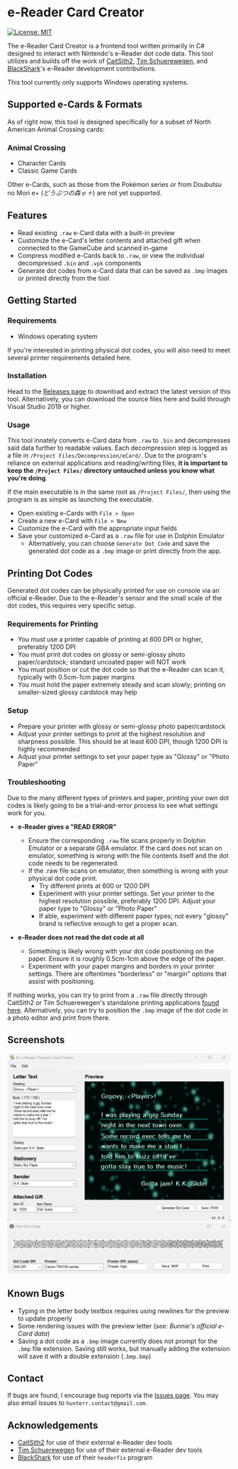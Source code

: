 # e-Reader Card Creator
[![License: MIT](https://img.shields.io/badge/license-MIT-green.svg)](https://opensource.org/licenses/MIT)

The e-Reader Card Creator is a frontend tool written primarily in C# designed to interact with Nintendo's e-Reader dot code data. This tool utilizes and builds off the work of [CaitSith2](https://caitsith2.com/), [Tim Schuerewegen](https://www.schuerewegen.tk/), and [BlackShark](https://github.com/Bl4ckSh4rk)'s e-Reader development contributions.

This tool currently only supports Windows operating systems.

## Supported e-Cards & Formats
As of right now, this tool is designed specifically for a subset of North American Animal Crossing cards:
### Animal Crossing
- Character Cards
- Classic Game Cards

Other e-Cards, such as those from the Pokémon series or from Doubutsu no Mori e+ (*どうぶつの森ｅ＋*) are not yet supported.

## Features
- Read existing `.raw` e-Card data with a built-in preview
- Customize the e-Card's letter contents and attached gift when connected to the GameCube and scanned in-game
- Compress modified e-Cards back to `.raw`, or view the individual decompressed `.bin` and `.vpk` components
- Generate dot codes from e-Card data that can be saved as `.bmp` images or printed directly from the tool

## Getting Started
### Requirements
- Windows operating system

If you're interested in printing physical dot codes, you will also need to meet several printer requirements detailed here.

### Installation
Head to the [Releases page](https://github.com/Hunter-Raff/e-ReaderCardCreator/releases) to download and extract the latest version of this tool. Alternatively, you can download the source files here and build through Visual Studio 2019 or higher.

### Usage

This tool innately converts e-Card data from `.raw` to `.bin` and decompresses said data further to readable values. Each decompression step is logged as a file in `/Project Files/Decompression/eCard/`. Due to the program's reliance on external applications and reading/writing files, **it is important to keep the `/Project Files/` directory untouched unless you know what you're doing**.

If the main executable is in the same root as `/Project Files/`, then using the program is as simple as launching the executable.
- Open existing e-Cards with `File > Open`
- Create a new e-Card with `File > New`
- Customize the e-Card with the appropriate input fields
- Save your customized e-Card as a `.raw` file for use in Dolphin Emulator
	- Alternatively, you can choose  `Generate Dot Code` and save the generated dot code as a `.bmp` image or print directly from the app.

## Printing Dot Codes
Generated dot codes can be physically printed for use on console via an official e-Reader. Due to the e-Reader's sensor and the small scale of the dot codes, this requires very specific setup.
### Requirements for Printing
- You must use a printer capable of printing at 600 DPI or higher, preferably 1200 DPI
- You must print dot codes on glossy or semi-glossy photo paper/cardstock; standard uncoated paper will NOT work
- You must position or cut the dot code so that the e-Reader can scan it, typically with 0.5cm-1cm paper margins
- You must hold the paper extremely steady and scan slowly; printing on smaller-sized glossy cardstock may help

### Setup
- Prepare your printer with glossy or semi-glossy photo paper/cardstock
- Adjust your printer settings to print at the highest resolution and sharpness possible. This should be at least 600 DPI, though 1200 DPI is highly recommended
- Adjust your printer settings to set your paper type as "Glossy" or "Photo Paper"

### Troubleshooting
Due to the many different types of printers and paper, printing your own dot codes is likely going to be a trial-and-error process to see what settings work for you.
- **e-Reader gives a "READ ERROR"**
	- Ensure the corresponding `.raw` file scans properly in Dolphin Emulator or a separate GBA emulator. If the card does not scan on emulator, something is wrong with the file contents itself and the dot code needs to be regenerated.
	- If the .raw file scans on emulator, then something is wrong with your physical dot code print.
		- Try different prints at 600 or 1200 DPI
		- Experiment with your printer settings. Set your printer to the highest resolution possible, preferably 1200 DPI. Adjust your paper type to "Glossy" or "Photo Paper"
		- If able, experiment with different paper types; not every "glossy" brand is reflective enough to get a proper scan.
		
- **e-Reader does not read the dot code at all**
	- Something is likely wrong with your dot code positioning on the paper. Ensure it is roughly 0.5cm-1cm above the edge of the paper.
	- Experiment with your paper margins and borders in your printer settings. There are oftentimes "borderless" or "margin" options that assist with positioning.

If nothing works, you can try to print from a `.raw` file directly through CaitSith2 or Tim Schuerewegen's standalone printing applications [found here](https://caitsith2.com/ereader/devtools.htm). Alternatively, you can try to position the `.bmp` image of the dot code in a photo editor and print from there.

## Screenshots
![frontend](AC_e-Reader_Card_Creator/Resources/readme-ss-frontend.png "Main UI")
![printing](AC_e-Reader_Card_Creator/Resources/readme-ss-print.png "Printing")

## Known Bugs
- Typing in the letter body textbox requires using newlines for the preview to update properly
- Some rendering issues with the preview letter (*see: Bunnie's official e-Card data*)
- Saving a dot code as a `.bmp` image currently does not prompt for the `.bmp` file extension. Saving still works, but manually adding the extension will save it with a double extension (`.bmp.bmp`)

## Contact
If bugs are found, I encourage bug reports via the [Issues page](https://github.com/Hunter-Raff/e-ReaderCardCreator/issues). You may also email issues to `hunterr.contact@gmail.com`.

## Acknowledgements
- [CaitSith2](https://caitsith2.com/) for use of their external e-Reader dev tools
- [Tim Schuerewegen](https://www.schuerewegen.tk/) for use of their external e-Reader dev tools
- [BlackShark](https://github.com/Bl4ckSh4rk) for use of their `headerfix` program
